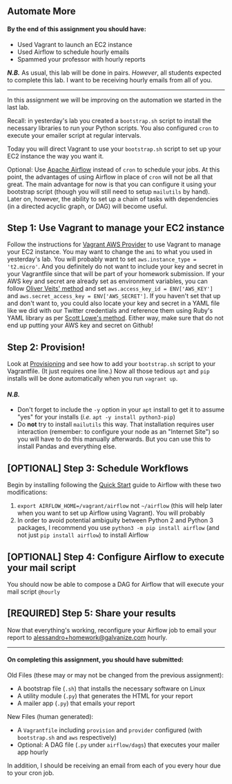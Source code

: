 Automate More
-------------

#### By the end of this assignment you should have:

- Used Vagrant to launch an EC2 instance
- Used Airflow to schedule hourly emails
- Spammed your professor with hourly reports

***N.B.*** As usual, this lab will be done in pairs. _However_, all students expected to complete this lab. I want to be receiving hourly emails from all of you.

----

In this assignment we will be improving on the automation we started in the last lab.

Recall: in yesterday's lab you created a `bootstrap.sh` script to install the necessary libraries to run your Python scripts. You also configured `cron` to execute your emailer script at regular intervals.

Today you will direct Vagrant to use your `bootstrap.sh` script to set up your EC2 instance the way you want it.

Optional: Use [Apache Airflow](https://airflow.incubator.apache.org/) instead of `cron` to schedule your jobs. At this point, the advantages of using Airflow in place of `cron` will not be all that great. The main advantage for now is that you can configure it using your bootstrap script (though you will still need to setup `mailutils` by hand). Later on, however, the ability to set up a chain of tasks with dependencies (in a directed acyclic graph, or DAG) will become useful.

Step 1: Use Vagrant to manage your EC2 instance
-------

Follow the instructions for [Vagrant AWS Provider](https://github.com/mitchellh/vagrant-aws) to use Vagrant to manage your EC2 instance. You may want to change the `ami` to what you used in yesterday's lab. You will probably want to set `aws.instance_type = 't2.micro'`. And you definitely do not want to include your key and secret in your Vagrantfile since that will be part of your homework submission. If your AWS key and secret are already set as environment variables, you can follow [Oliver Veits' method](https://oliverveits.wordpress.com/2016/04/01/aws-automation-using-vagrant-a-hello-world-example/) and set `aws.access_key_id = ENV['AWS_KEY']` and `aws.secret_access_key = ENV['AWS_SECRET']`. If you haven't set that up and don't want to, you could also locate your key and secret in a YAML file like we did with our Twitter credentials and reference them using Ruby's YAML library as per [Scott Lowe's method](http://blog.scottlowe.org/2016/01/14/improved-way-yaml-vagrant/). Either way, make sure that do not end up putting your AWS key and secret on Github!

Step 2: Provision!
-------

Look at [Provisioning](https://www.vagrantup.com/docs/getting-started/provisioning.html) and see how to add your `bootstrap.sh` script to your Vagrantfile. (It just requires one line.) Now all those tedious `apt` and `pip` installs will be done automatically when you run `vagrant up`.

#### _N.B._
- Don't forget to include the `-y` option in your `apt` install to get it to assume "yes" for your installs (_i.e._ `apt -y install python3-pip`)
- Do **not** try to install `mailutils` this way. That installation requires user interaction (remember: to configure your node as an "Internet Site") so you will have to do this manually afterwards. But you can use this to install Pandas and everything else.

[OPTIONAL] Step 3: Schedule Workflows
-------

Begin by installing following the [Quick Start](https://pythonhosted.org/airflow/start.html) guide to Airflow with these two modifications:

1. `export AIRFLOW_HOME=/vagrant/airflow` not `~/airflow` (this will help later when you want to set up Airflow using Vagrant). You will probably
2. In order to avoid potential ambiguity between Python 2 and Python 3 packages, I recommend you use `python3 -m pip install airflow` (and not just `pip install airflow`) to install Airflow

[OPTIONAL] Step 4: Configure Airflow to execute your mail script
-------

You should now be able to compose a DAG for Airflow that will execute your mail script `@hourly`

[REQUIRED] Step 5: Share your results
-------

Now that everything's working, reconfigure your Airflow job to email your report to [alessandro+homework@galvanize.com](mailto:alessandro+homework@galvanize.com) hourly.

----

#### On completing this assignment, you should have submitted:

Old Files (these may or may not be changed from the previous assignment):

- A bootstrap file (`.sh`) that installs the necessary software on Linux
- A utility module (`.py`) that generates the HTML for your report
- A mailer app (`.py`) that emails your report

New Files (human generated):

- A `Vagrantfile` including `provision` and `provider` configured (with `bootstrap.sh` and `aws` respectively)
- Optional: A DAG file (`.py` under `airflow/dags`) that executes your mailer app hourly

In addition, I should be receiving an email from each of you every hour due to your cron job.
